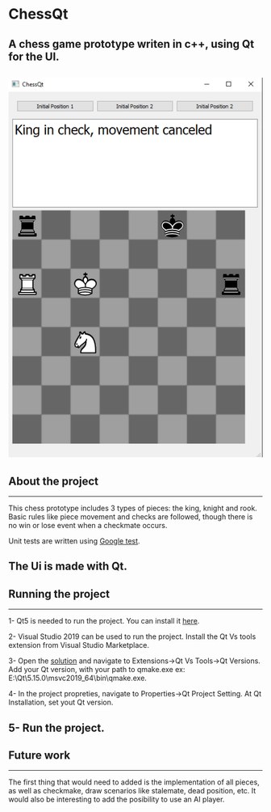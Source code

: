 # ChessQt
A chess game prototype writen in c++, using Qt for the UI.
-----------------------------------------------------------------------
![screenshot](Ressources/screenshot.png)
-----------------------------------------------------------------------
## About the project
-----------------------------------------------------------------------
This chess prototype includes 3 types of pieces: the king, knight and rook. Basic rules like piece movement and checks are followed, though there is no win or lose event when a checkmate occurs. 

Unit tests are written using [Google test](https://google.github.io/googletest/). 

The Ui is made with Qt.
-----------------------------------------------------------------------
## Running the project
-----------------------------------------------------------------------
1- Qt5 is needed to run the project. You can install it [here](https://www.qt.io/download-qt-installer?hsCtaTracking=99d9dd4f-5681-48d2-b096-470725510d34%7C074ddad0-fdef-4e53-8aa8-5e8a876d6ab4).

2- Visual Studio 2019 can be used to run the project. Install the Qt Vs tools extension from Visual Studio Marketplace.

3- Open the [solution](EchecsQt.sln) and navigate to Extensions->Qt Vs Tools->Qt Versions. Add your Qt version, with your path to qmake.exe ex: E:\Qt\5.15.0\msvc2019_64\bin\qmake.exe.

4- In the project propreties, navigate to Properties->Qt Project Setting. At Qt Installation, set yout Qt version.

5- Run the project.
-----------------------------------------------------------------------
## Future work
-----------------------------------------------------------------------
The first thing that would need to added is the implementation of all pieces, as well as checkmake, draw scenarios like stalemate, dead position, etc. It would also be interesting to add the posibility to use an AI player.
